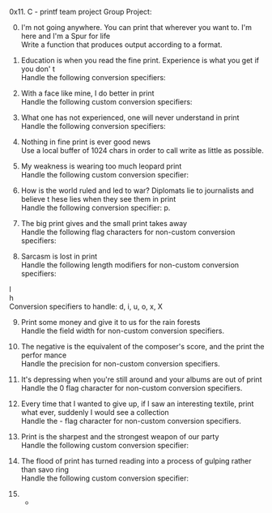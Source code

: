 0x11. C - printf team project
Group Project:                                                                      
                                                                                   
0. I'm not going anywhere. You can print that wherever you want to. I'm here and I'm
 a Spur for life                                                                    
Write a function that produces output according to a format.                        
                                                                                   
                                                                                   
1. Education is when you read the fine print. Experience is what you get if you don'
t                                                                                  
Handle the following conversion specifiers:
2. With a face like mine, I do better in print                                      
Handle the following custom conversion specifiers:                                  
                                                                                   
3. What one has not experienced, one will never understand in print                
Handle the following conversion specifiers:                                        
                                                                                   
4. Nothing in fine print is ever good news                                          
Use a local buffer of 1024 chars in order to call write as little as possible.      
                                                                                   
5. My weakness is wearing too much leopard print                                    
Handle the following custom conversion specifier:                                  
                                                                                   
6. How is the world ruled and led to war? Diplomats lie to journalists and believe t
hese lies when they see them in print                                              
Handle the following conversion specifier: p.                                      
                                                                                   
7. The big print gives and the small print takes away                              
Handle the following flag characters for non-custom conversion specifiers:          
                                                                                   
8. Sarcasm is lost in print                                                        
Handle the following length modifiers for non-custom conversion specifiers:        
                                                                                   
l                                                                                  
h                                                                                  
Conversion specifiers to handle: d, i, u, o, x, X                                  
                                                                                   
9. Print some money and give it to us for the rain forests                          
Handle the field width for non-custom conversion specifiers.                        
                                                                                   
10. The negative is the equivalent of the composer's score, and the print the perfor
mance                                                                              
Handle the precision for non-custom conversion specifiers.                          
                                                                                   
11. It's depressing when you're still around and your albums are out of print      
Handle the 0 flag character for non-custom conversion specifiers.                  
                                                                                   
12. Every time that I wanted to give up, if I saw an interesting textile, print what
 ever, suddenly I would see a collection                                            
Handle the - flag character for non-custom conversion specifiers.                  
                                                                                   
13. Print is the sharpest and the strongest weapon of our party                    
Handle the following custom conversion specifier:                                  
                                                                                   
14. The flood of print has turned reading into a process of gulping rather than savo
ring                                                                                
Handle the following custom conversion specifier:                                  
                                                                                   
15. *                                                                              
